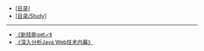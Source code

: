 - [[目录]](/)
- [[目录/Study]](/Study/)
---
- [《新技能get✓》](/Study/笔记/《新技能get✓》)
- [《深入分析Java Web技术内幕》](/Study/笔记/《深入分析Java%20Web技术内幕》)

